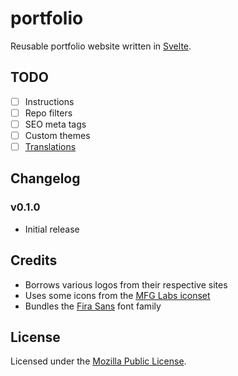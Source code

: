 # portfolio

Reusable portfolio website written in [Svelte][svelte].

[svelte]: https://svelte.dev

## TODO

* [ ] Instructions
* [ ] Repo filters
* [ ] SEO meta tags
* [ ] Custom themes
* [ ] [Translations][i18n]

[i18n]: https://github.com/kaisermann/svelte-i18n

## Changelog

### v0.1.0

* Initial release

## Credits

* Borrows various logos from their respective sites
* Uses some icons from the [MFG Labs iconset][mfg]
* Bundles the [Fira Sans][fira] font family

[mfg]: https://github.com/MfgLabs/mfglabs-iconset
[fira]: https://github.com/mozilla/Fira

## License

Licensed under the [Mozilla Public License](LICENSE.txt).
